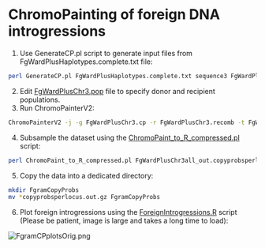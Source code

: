 # ChromoPainting of foreign DNA introgressions
1. Use GenerateCP.pl script to generate input files from FgWardPlusHaplotypes.complete.txt file:
```bash
perl GenerateCP.pl FgWardPlusHaplotypes.complete.txt sequence3 FgWardPlusChr3.cp
```
2. Edit [FgWardPlusChr3.pop](/data/FgWardPlusChr3.pop) file to specify donor and recipient populations.
3. Run ChromoPainterV2:
```bash
ChromoPainterV2 -j -g FgWardPlusChr3.cp -r FgWardPlusChr3.recomb -t FgWardPlusChr3.idfile -f FgWardPlusChr3.pop 0 0 -o FgWardPlusChr3all_out -i 10 -ip -b
```
4. Subsample the dataset using the [ChromoPaint_to_R_compressed.pl](/scripts/ChromoPaint_to_R_compressed.pl) script:
```bash
perl ChromoPaint_to_R_compressed.pl FgWardPlusChr3all_out.copyprobsperlocus.out.gz
```
5. Copy the data into a dedicated directory:
```bash
mkdir FgramCopyProbs
mv *copyprobsperlocus.out.gz FgramCopyProbs
```
6. Plot foreign introgressions using the [ForeignIntrogressions.R](/scripts/ForeignIntrogressions.R) script (Please be patient, image is large and takes a long time to load):

![FgramCPplotsOrig.png](/data/FgramCPplotsOrig.png)
